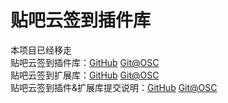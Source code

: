 # 贴吧云签到插件库
本项目已经移走            
贴吧云签到插件库：[GitHub](https://github.com/MoeNetwork/Tieba-Cloud-Sign/wiki/%E8%B4%B4%E5%90%A7%E4%BA%91%E7%AD%BE%E5%88%B0%E6%8F%92%E4%BB%B6%E5%BA%93) [Git@OSC](https://git.oschina.net/kenvix/Tieba-Cloud-Sign/wikis/%E8%B4%B4%E5%90%A7%E4%BA%91%E7%AD%BE%E5%88%B0%E6%8F%92%E4%BB%B6%E5%BA%93)               
贴吧云签到扩展库：[GitHub](https://github.com/MoeNetwork/Tieba-Cloud-Sign/wiki/%E8%B4%B4%E5%90%A7%E4%BA%91%E7%AD%BE%E5%88%B0%E6%89%A9%E5%B1%95%E5%BA%93) [Git@OSC](https://git.oschina.net/kenvix/Tieba-Cloud-Sign/wikis/%E8%B4%B4%E5%90%A7%E4%BA%91%E7%AD%BE%E5%88%B0%E6%89%A9%E5%B1%95%E5%BA%93)                                      
贴吧云签到插件&扩展库提交说明：[GitHub](https://github.com/MoeNetwork/Tieba-Cloud-Sign/wiki/%E6%8F%92%E4%BB%B6-%E6%89%A9%E5%B1%95%E5%BA%93%E6%8F%90%E4%BA%A4%E8%AF%B4%E6%98%8E)  [Git@OSC](https://git.oschina.net/kenvix/Tieba-Cloud-Sign/wikis/%E6%8F%92%E4%BB%B6-%E6%89%A9%E5%B1%95%E5%BA%93%E6%8F%90%E4%BA%A4%E8%AF%B4%E6%98%8E)                
